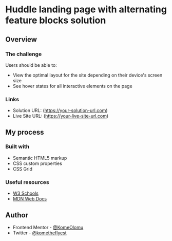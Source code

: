 # Huddle landing page with alternating feature blocks solution

## Overview

### The challenge

Users should be able to:

- View the optimal layout for the site depending on their device's screen size
- See hover states for all interactive elements on the page

### Links

- Solution URL: (https://your-solution-url.com)
- Live Site URL: (https://your-live-site-url.com)

## My process

### Built with

- Semantic HTML5 markup
- CSS custom properties
- CSS Grid

### Useful resources

- [W3 Schools](https://www.w3schools.com/)
- [MDN Web Docs](https://developer.mozilla.org/en-US/)

## Author

- Frontend Mentor - [@KomeOlomu](https://www.frontendmentor.io/profile/KomeOlomu)
- Twitter - [@kometheflyest](https://www.twitter.com/kometheflyest)
